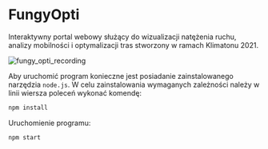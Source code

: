 # FungyOpti

Interaktywny portal webowy służący do wizualizacji natężenia ruchu, analizy mobilności i optymalizacji tras stworzony w ramach Klimatonu 2021.

![fungy_opti_recording](https://user-images.githubusercontent.com/47611042/144739728-f7a9a05d-406d-4760-845a-a0aa59df9543.gif)

Aby uruchomić program konieczne jest posiadanie zainstalowanego narzędzia `node.js`. W celu zainstalowania wymaganych zależności należy w linii wiersza poleceń wykonać komendę:
```bash
npm install
```
Uruchomienie programu:
```bash
npm start
```



